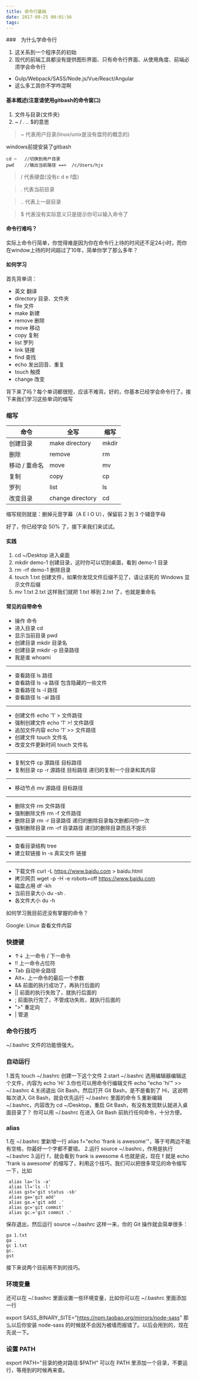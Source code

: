 ```yaml
---
title: 命令行基础
date: 2017-09-25 00:01:56
tags:
---
```


###　为什么学命令行

1. 这关系到一个程序员的初始
2. 现代的前端工具都没有提供图形界面、只有命令行界面、从使用角度、前端必须学会命令行

- Gulp/Webpack/SASS/Node.js/Vue/React/Angular
- 这么多工具你不学咋混啊

#### 基本概述(注意请使用gitbash的命令窗口)

1. 文件与目录(文件夹)
2. ~ / . .. $的意思

> ~ 代表用户目录(linux/unix是没有盘符的概念的)

windows前提安装了gitbash  
```
cd ~   //切换到用户目录
pwd    //输出当前路径 ==>  /c/Users/hjx
```

> / 代表硬盘(没有c d e f盘)

> . 代表当前目录

> .. 代表上一层目录

> $ 代表没有实际意义只是提示你可以输入命令了

#### 命令行难吗？

实际上命令行简单，你觉得难是因为你在命令行上待的时间还不足24小时，而你在window上待的时间超过了10年，简单你学了那么多年？

#### 如何学习

首先背单词：

- 英文	翻译
- directory	目录、文件夹
- file	文件
- make	新建
- remove	删除
- move	移动
- copy	复制
- list	罗列
- link	链接
- find	查找
- echo	发出回音、重复
- touch	触摸
- change	改变

背下来了吗？每个单词都很短，应该不难背。好的，你基本已经学会命令行了。接下来我们学习这些单词的缩写

### 缩写
命令  |全写|缩写
----------|---------|------
创建目录|make directory|mkdir
删除|remove|rm
移动 / 重命名|move|mv
复制	|copy|cp
罗列	|list|ls
改变目录|change directory|cd


缩写规则就是：删掉元音字幕（A E I O U），保留前 2 到 3 个辅音字母

好了，你已经学会 50% 了，接下来我们来试试。

#### 实践

1. cd ~/Desktop 进入桌面
2. mkdir demo-1 创建目录，这时你可以切到桌面，看到 demo-1 目录
3. rm -rf demo-1 删除目录
4. touch 1.txt 创建文件，如果你发现文件后缀不见了，请让该死的 Windows 显示文件后缀
5. mv 1.txt 2.txt 这样我们就把 1.txt 移到 2.txt 了，也就是重命名

#### 常见的自带命令

- 操作	命令
- 进入目录	cd
- 显示当前目录	pwd
- 创建目录	mkdir 目录名
- 创建目录	mkdir -p 目录路径
- 我是谁	whoami
----
- 查看路径	ls 路径
- 查看路径	ls -a 路径 包含隐藏的一些文件
- 查看路径	ls -l 路径 
- 查看路径	ls -al 路径
----
- 创建文件	echo '1' > 文件路径
- 强制创建文件	echo '1' >! 文件路径
- 追加文件内容	echo '1' >> 文件路径
- 创建文件	touch 文件名
- 改变文件更新时间	touch 文件名
----
- 复制文件	cp 源路径 目标路径
- 复制目录	cp -r 源路径 目标路径 递归的复制一个目录和其内容
--	--
- 移动节点	mv 源路径 目标路径
--	--
- 删除文件	rm 文件路径
- 强制删除文件	rm -f 文件路径
- 删除目录	rm -r 目录路径 递归的删除目录每次删都问你一次
- 强制删除目录	rm -rf 目录路径 递归的删除目录而且不提示
--	--
- 查看目录结构	tree
- 建立软链接	ln -s 真实文件 链接
--	--
- 下载文件	curl -L https://www.baidu.com > baidu.html
- 拷贝网页	wget -p -H -e robots=off https://www.baidu.com
- 磁盘占用	df -kh
- 当前目录大小	du -sh .
- 各文件大小	du -h

如何学习我目前还没有掌握的命令？

Google: Linux 查看文件内容

### 快捷键
- ↑↓ 上一命令 / 下一命令
- !! 上一命令占位符
- Tab 自动补全路径
- Alt+. 上一命令的最后一个参数
- && 前面的执行成功了，再执行后面的
- || 前面的执行失败了，就执行后面的
- ; 前面执行完了，不管成功失败，就执行后面的
- ">" 重定向
- | 管道
### 命令行技巧
~/.bashrc 文件的功能很强大。

### 自动运行
1.首先 touch ~/.bashrc 创建一下这个文件
2.start ~/.bashrc 选用编辑器编辑这个文件，内容为 echo 'Hi'
3.你也可以用命令行编辑文件 echo "echo 'hi'" >> ~/.bashrc
4.关闭退出 Git Bash，然后打开 Git Bash，是不是看到了 Hi，这说明每次进入 Git Bash，就会优先运行 ~/.bashrc 里面的命令
5.重新编辑 ~/.bashrc，内容改为 cd ~/Desktop，重启 Git Bash，有没有发现默认就进入桌面目录了？
你可以用 ~/.bashrc 在进入 Git Bash 前执行任何命令，十分方便。

### alias
1.在 ~/.bashrc 里新增一行 alias f="echo 'frank is awesome'"，等于号两边不能有空格，你最好一个字都不要错。
2.运行 source ~/.bashrc，作用是执行 ~/.bashrc
3.运行 f，就会看到 frank is awesome
4.也就是说，现在 f 就是 echo 'frank is awesome' 的缩写了，利用这个技巧，我们可以把很多常见的命令缩写一下，比如
``` 
 alias la='ls -a'
 alias ll='ls -l'
 alias gst='git status -sb'
 alias ga='git add'
 alias ga.='git add .'
 alias gc='git commit'
 alias gc.='git commit .'
```
保存退出，然后运行 source ~/.bashrc
这样一来，你的 Git 操作就会简单很多：
 ```
 ga 1.txt
 ga .
 gc 1.txt
 gc.
 gst
```
接下来说两个目前用不到的技巧。

### 环境变量
还可以在 ~/.bashrc 里面设置一些环境变量，比如你可以在 ~/.bashrc 里面添加一行

export SASS_BINARY_SITE="https://npm.taobao.org/mirrors/node-sass"
那么以后你安装 node-sass 的时候就不会因为被墙而报错了。以后会用到的，现在先说一下。

### 设置 PATH
export PATH="目录的绝对路径:$PATH"
可以在 PATH 里添加一个目录，不要运行，等用到的时候再来查。



